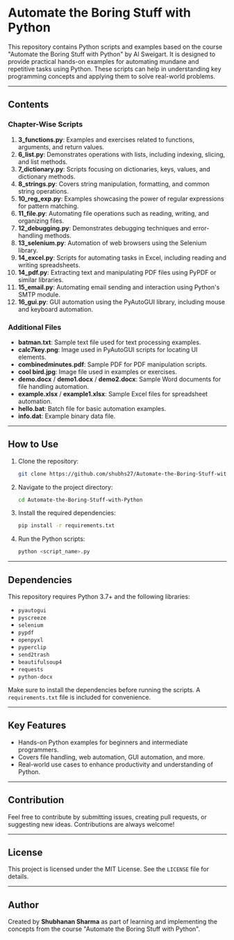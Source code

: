 # Automate the Boring Stuff with Python

This repository contains Python scripts and examples based on the course "Automate the Boring Stuff with Python" by Al Sweigart. It is designed to provide practical hands-on examples for automating mundane and repetitive tasks using Python. These scripts can help in understanding key programming concepts and applying them to solve real-world problems.

---

## Contents

### Chapter-Wise Scripts

1. **3_functions.py**: Examples and exercises related to functions, arguments, and return values.
2. **6_list.py**: Demonstrates operations with lists, including indexing, slicing, and list methods.
3. **7_dictionary.py**: Scripts focusing on dictionaries, keys, values, and dictionary methods.
4. **8_strings.py**: Covers string manipulation, formatting, and common string operations.
5. **10_reg_exp.py**: Examples showcasing the power of regular expressions for pattern matching.
6. **11_file.py**: Automating file operations such as reading, writing, and organizing files.
7. **12_debugging.py**: Demonstrates debugging techniques and error-handling methods.
8. **13_selenium.py**: Automation of web browsers using the Selenium library.
9. **14_excel.py**: Scripts for automating tasks in Excel, including reading and writing spreadsheets.
10. **14_pdf.py**: Extracting text and manipulating PDF files using PyPDF or similar libraries.
11. **15_email.py**: Automating email sending and interaction using Python's SMTP module.
12. **16_gui.py**: GUI automation using the PyAutoGUI library, including mouse and keyboard automation.

### Additional Files

- **batman.txt**: Sample text file used for text processing examples.
- **calc7key.png**: Image used in PyAutoGUI scripts for locating UI elements.
- **combinedminutes.pdf**: Sample PDF for PDF manipulation scripts.
- **cool bird.jpg**: Image file used in examples or exercises.
- **demo.docx** / **demo1.docx** / **demo2.docx**: Sample Word documents for file handling automation.
- **example.xlsx** / **example1.xlsx**: Sample Excel files for spreadsheet automation.
- **hello.bat**: Batch file for basic automation examples.
- **info.dat**: Example binary data file.

---

## How to Use

1. Clone the repository:
   ```bash
   git clone https://github.com/shubhs27/Automate-the-Boring-Stuff-with-Python.git
   ```
2. Navigate to the project directory:
   ```bash
   cd Automate-the-Boring-Stuff-with-Python
   ```
3. Install the required dependencies:
   ```bash
   pip install -r requirements.txt
   ```
4. Run the Python scripts:
   ```bash
   python <script_name>.py
   ```

---

## Dependencies

This repository requires Python 3.7+ and the following libraries:
- `pyautogui`
- `pyscreeze`
- `selenium`
- `pypdf`
- `openpyxl`
- `pyperclip`
- `send2trash`
- `beautifulsoup4`
- `requests`
- `python-docx`

Make sure to install the dependencies before running the scripts. A `requirements.txt` file is included for convenience.

---

## Key Features

- Hands-on Python examples for beginners and intermediate programmers.
- Covers file handling, web automation, GUI automation, and more.
- Real-world use cases to enhance productivity and understanding of Python.

---

## Contribution

Feel free to contribute by submitting issues, creating pull requests, or suggesting new ideas. Contributions are always welcome!

---

## License

This project is licensed under the MIT License. See the `LICENSE` file for details.

---

## Author

Created by **Shubhanan Sharma** as part of learning and implementing the concepts from the course "Automate the Boring Stuff with Python".
